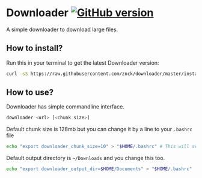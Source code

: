 # Downloader [![GitHub version](https://badge.fury.io/gh/znck%2Fdownloader.svg)](http://badge.fury.io/gh/znck%2Fdownloader)

A simple downloader to download large files.


## How to install?

Run this in your terminal to get the latest Downloader version:
```bash
curl -sS https://raw.githubusercontent.com/znck/downloader/master/install.sh | sudo bash
```

## How to use?

Downloader has simple commandline interface.

```bash
downloader <url> [<chunk size>]
```	

Default chunk size is 128mb but you can change it by a line to your `.bashrc` file

```bash
echo "export downloader_chunk_size=10" > "$HOME/.bashrc" # This will set chunk size to 10mb.
```
Default output directory is `~/Downloads` and you change this too.

```bash
echo "export downloader_output_dir=$HOME/Documents" > "$HOME/.bashrc"
```
